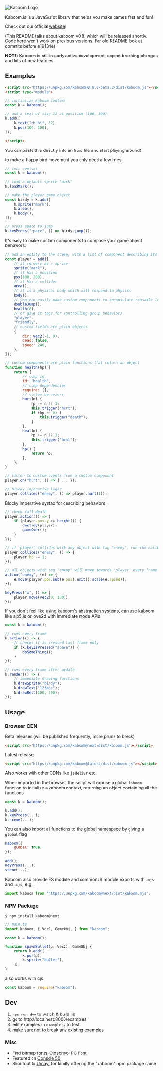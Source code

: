![Kaboom Logo](misc/kaboom.png)

Kaboom.js is a JavaScript library that helps you make games fast and fun!

Check out our official [website](https://kaboomjs.com/)!

(This README talks about kaboom v0.8, which will be released shortly. Code here won't work on previous versions. For old README look at commits before e19134e)

**NOTE**: Kaboom is still in early active development, expect breaking changes and lots of new features.

## Examples

```html
<script src="https://unpkg.com/kaboom@0.8.0-beta.2/dist/kaboom.js"></script>
<script type="module">

// initialize kaboom context
const k = kaboom();

// add a text of size 32 at position (100, 100)
k.add([
    k.text("oh hi", 32),
    k.pos(100, 100),
]);

</script>
```

You can paste this directly into an `html` file and start playing around!

to make a flappy bird movement you only need a few lines
```js
// init context
const k = kaboom();

// load a default sprite "mark"
k.loadMark();

// make the player game object
const birdy = k.add([
    k.sprite("mark"),
    k.area(),
    k.body(),
]);

// press space to jump
k.keyPress("space", () => birdy.jump());
```

It's easy to make custom components to compose your game object behaviors:
```js
// add an entity to the scene, with a list of component describing its behavior
const player = add([
    // it renders as a sprite
    sprite("mark"),
    // it has a position
    pos(100, 200),
    // it has a collider
    area(),
    // it is a physical body which will respond to physics
    body(),
    // you can easily make custom components to encapsulate reusable logics
    doubleJump(),
    health(8),
    // or give it tags for controlling group behaviors
    "player",
    "friendly",
    // custom fields are plain objects
    {
        dir: vec2(-1, 0),
        dead: false,
        speed: 240,
    },
]);

// custom components are plain functions that return an object
function health(hp) {
    return {
        // comp id
        id: "health",
        // comp dependencies
        require: [],
        // custom behaviors
        hurt(n) {
            hp -= n ?? 1;
            this.trigger("hurt");
            if (hp <= 0) {
                this.trigger("death");
            }
        },
        heal(n) {
            hp += n ?? 1;
            this.trigger("heal");
        },
        hp() {
            return hp;
        },
    };
}

// listen to custom events from a custom component
player.on("hurt", () => { ... });

// blocky imperative logic
player.collides("enemy", () => player.hurt(1));
```

Blocky imperative syntax for describing behaviors
```js
// check fall death
player.action(() => {
    if (player.pos.y >= height()) {
        destroy(player);
        gameOver();
    }
});

// if 'player' collides with any object with tag "enemy", run the callback
player.collides("enemy", () => {
    player.hp -= 1;
});

// all objects with tag "enemy" will move towards 'player' every frame
action("enemy", (e) => {
    e.move(player.pos.sub(e.pos).unit().scale(e.speed));
});

keyPress("w", () => {
    player.move(vec2(0, 100)),
});
```

If you don't feel like using kaboom's abstraction systems, can use kaboom like a p5.js or love2d with immediate mode APIs

```js
const k = kaboom();

// runs every frame
k.action(() => {
    // checks if is pressed last frame only
    if (k.keyIsPressed("space")) {
        doSomeThing();
    }
});

// runs every frame after update
k.render(() => {
    // immediate drawing functions
    k.drawSprite("birdy");
    k.drawText("123abc");
    k.drawRect(100, 300);
});
```

## Usage

### Browser CDN

Beta releases (will be published frequently, more prune to break)
```html
<script src="https://unpkg.com/kaboom@next/dist/kaboom.js"></script>
```

Latest release:
```html
<script src="https://unpkg.com/kaboom@latest/dist/kaboom.js"></script>
```

Also works with other CDNs like `jsdelivr` etc.

When imported in the browser, the script will expose a global `kaboom` function to initialize a kaboom context, returning an object containing all the functions

```js
const k = kaboom();

k.add();
k.keyPress(...);
k.scene(...);
```

You can also import all functions to the global namespace by giving a `global` flag

```js
kaboom({
    global: true,
});

add();
keyPress(...);
scene(...);
```

Kaboom also provide ES module and commonJS module exports with `.mjs` and `.cjs`, e.g,

```js
import kaboom from "https://unpkg.com/kaboom@next/dist/kaboom.mjs";
```

### NPM Package

```
$ npm install kaboom@next
```

```ts
// main.ts
import kaboom, { Vec2, GameObj, } from "kaboom";

const k = kaboom();

function spawnBullet(p: Vec2): GameObj {
    return k.add([
        k.pos(p),
        k.sprite("bullet"),
    ]);
}
```

also works with cjs

```js
const kaboom = require("kaboom");
```

## Dev

1. `npm run dev` to watch & build lib
1. go to http://localhost:8000/examples
1. edit examples in `examples/` to test
1. make sure not to break any existing examples

### Misc

- Find bitmap fonts: [Oldschool PC Font](https://int10h.org/oldschool-pc-fonts)
- Featured on [Console 50](https://console.substack.com/p/console-50)
- Shoutout to [Umayr](https://github.com/umayr) for kindly offering the "kaboom" npm package name
